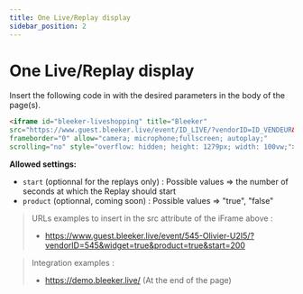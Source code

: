 ```yaml
---
title: One Live/Replay display
sidebar_position: 2
---
```


# One Live/Replay display

Insert the following code in with the desired parameters in the body of the page(s).

```html
<iframe id="bleeker-liveshopping" title="Bleeker" 
src="https://www.guest.bleeker.live/event/ID_LIVE/?vendorID=ID_VENDEUR&widget=true" 
frameborder="0" allow="camera; microphone;fullscreen; autoplay;" 
scrolling="no" style="overflow: hidden; height: 1279px; width: 100vw;"></iframe>
```

**Allowed settings:**
* ```start``` (optionnal for the replays only) : Possible values => the number of seconds at which the Replay should start
* ```product``` (optionnal, coming soon) : Possible values => "true", "false"

> URLs examples to insert in the src attribute of the iFrame above :
> * https://www.guest.bleeker.live/event/545-Olivier-U2I5/?vendorID=545&widget=true&product=true&start=200

> Integration examples :
> * https://demo.bleeker.live/  (At the end of the page)


